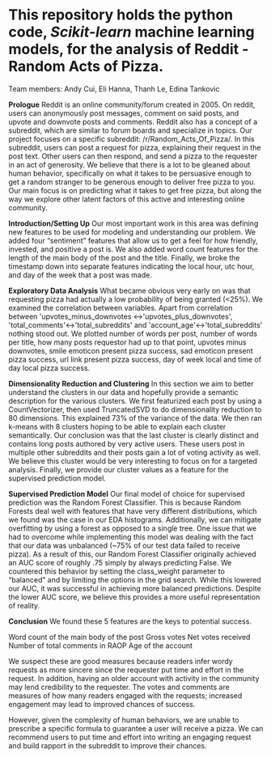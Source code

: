 # This repository holds the python code, *Scikit-learn* machine learning models, for the analysis of Reddit - Random Acts of Pizza.

Team members: Andy Cui, Eli Hanna, Thanh Le, Edina Tankovic

**Prologue**
Reddit is an online community/forum created in 2005. On reddit, users can anonymously post messages, comment on said posts, and upvote and downvote posts and comments. Reddit also has a concept of a subreddit, which are similar to forum boards and specialize in topics. 
Our project focuses on a specific subreddit: /r/Random_Acts_Of_Pizza/. In this subreddit, users can post a request for pizza, explaining their request in the post text. Other users can then respond, and send a pizza to the requester in an act of generosity. 
We believe that there is a lot to be gleaned about human behavior, specifically on what it takes to be persuasive enough to get a random stranger to be generous enough to deliver free pizza to you. Our main focus is on predicting what it takes to get free pizza, but along the way we explore other latent factors of this active and interesting online community.

**Introduction/Setting Up**
Our most important work in this area was defining new features to be used for modeling and understanding our problem. We added four “sentiment” features that allow us to get a feel for how friendly, invested, and positive a post is. We also added word count features for the length of the main body of the post and the title. Finally, we broke the timestamp down into separate features indicating the local hour, utc hour, and day of the week that a post was made. 

**Exploratory Data Analysis**
What became obvious very early on was that requesting pizza had actually a low probability of being granted (<25%). We examined the correlation between variables. Apart from correlation between 'upvotes_minus_downvotes <->'upvotes_plus_downvotes', 'total_comments'<->'total_subreddits' and 'account_age'<->'total_subreddits' nothing stood out. We plotted number of words per post, number of words per title, how many posts requestor had up to that point, upvotes minus downvotes, smile emoticon present pizza success, sad emoticon present pizza success, url link present pizza success, day of week local and time of day local pizza success.
 
**Dimensionality Reduction and Clustering**
In this section we aim to better understand the clusters in our data and hopefully provide a semantic description for the various clusters. We first featurized each post by using a CountVectorizer, then used TruncatedSVD to do dimensionality reduction to 80 dimensions. This explained  73% of the variance of the data. We then ran k-means with 8 clusters hoping to be able to explain each cluster semantically. Our conclusion was that the last cluster is clearly distinct and contains long posts authored by very active users. These users post in multiple other subreddits and their posts gain a lot of voting activity as well. We believe this cluster would be very interesting to focus on for a targeted analysis. Finally, we provide our cluster values as a feature for the supervised prediction model. 

**Supervised Prediction Model**
Our final model of choice for supervised prediction was the Random Forest Classifier. This is because Random Forests deal well with features that have very different distributions, which we found was the case in our EDA histograms. Additionally, we can mitigate overfitting by using a forest as opposed to a single tree. 
One issue that we had to overcome while implementing this model was dealing with the fact that our data was unbalanced (~75% of our test data failed to receive pizza). As a result of this, our Random Forest Classifier originally achieved an AUC score of roughly .75 simply by always predicting False. We countered this behavior by setting the class_weight parameter to “balanced” and by limiting the options in the grid search. While this lowered our AUC, it was successful in achieving more balanced predictions. Despite the lower AUC score, we believe this provides a more useful representation of reality.

**Conclusion**
We found these 5 features are the keys to potential success.  

Word count of the main body of the post
Gross votes
Net votes received
Number of total comments in RAOP
Age of the account

We suspect these are good measures because readers infer wordy requests as more sincere since the requester put time and effort in the request.   In addition, having an older account with activity in the community may lend credibility to the requester. The votes and comments are measures of how many readers engaged with the requests; increased engagement may lead to improved chances of success.

However, given the complexity of human behaviors, we are unable to prescribe a specific formula to guarantee a user will receive a pizza. We can recommend users to put time and effort into writing an engaging request and build rapport in the subreddit to improve their chances. 
